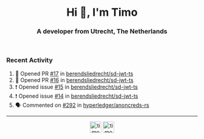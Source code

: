 <h1 align="center">Hi 👋, I'm Timo</h1>
<h3 align="center">A developer from Utrecht, The Netherlands</h3>
<br/>
<!-- https://github.com/rahuldkjain/github-profile-readme-generator --!>

<!--  <p align="left"><img src="https://github-readme-stats.vercel.app/api?username=timoglastra&show_icons=true&count_private=true&" alt="timoglastra" /></p> --!>

<!--
Github language stats
<p align="left"><img src="https://github-readme-stats.vercel.app/api/top-langs/?username=timoglastra&layout=compact" alt="timoglastra" /><p>
-->

<!-- Codestats language stats -->
<!-- <p align="left"><img src="https://codestats-readme.vercel.app/api/top-langs/?username=timoglastra&layout=compact&language_count=12" alt="timoglastra" /><p>    --!>
  
<h3>Recent Activity</h3>

<!--START_SECTION:activity-->
1. 💪 Opened PR [#17](https://github.com/berendsliedrecht/sd-jwt-ts/pull/17) in [berendsliedrecht/sd-jwt-ts](https://github.com/berendsliedrecht/sd-jwt-ts)
2. 💪 Opened PR [#16](https://github.com/berendsliedrecht/sd-jwt-ts/pull/16) in [berendsliedrecht/sd-jwt-ts](https://github.com/berendsliedrecht/sd-jwt-ts)
3. ❗ Opened issue [#15](https://github.com/berendsliedrecht/sd-jwt-ts/issues/15) in [berendsliedrecht/sd-jwt-ts](https://github.com/berendsliedrecht/sd-jwt-ts)
4. ❗ Opened issue [#14](https://github.com/berendsliedrecht/sd-jwt-ts/issues/14) in [berendsliedrecht/sd-jwt-ts](https://github.com/berendsliedrecht/sd-jwt-ts)
5. 🗣 Commented on [#292](https://github.com/hyperledger/anoncreds-rs/issues/292#issuecomment-1882203537) in [hyperledger/anoncreds-rs](https://github.com/hyperledger/anoncreds-rs)
<!--END_SECTION:activity-->

---

<p align="center">
<a href="https://twitter.com/timoglastra" target="blank"><img align="center" src="https://cdn.jsdelivr.net/npm/simple-icons@3.0.1/icons/twitter.svg" alt="timoglastra" height="30" width="30" /></a>
<a href="https://linkedin.com/in/timoglastra" target="blank"><img align="center" src="https://cdn.jsdelivr.net/npm/simple-icons@3.0.1/icons/linkedin.svg" alt="timoglastra" height="30" width="30" /></a>
</p>



